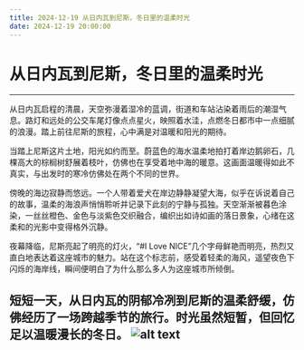 ```yaml
---
title: 2024-12-19 从日内瓦到尼斯，冬日里的温柔时光
date: 2024-12-19 20:00:00
---
```

# 从日内瓦到尼斯，冬日里的温柔时光

---

从日内瓦启程的清晨，天空弥漫着湿冷的蓝调，街道和车站沾染着雨后的潮湿气息。路灯和远处的公交车尾灯像点点星火，映照着水洼，点燃冬日都市中一点细腻的浪漫。踏上前往尼斯的旅程，心中满是对温暖和阳光的期待。

当踏上尼斯这片土地，阳光如约而至。蔚蓝色的海水温柔地拍打着岸边鹅卵石，几棵高大的棕榈树舒展着枝叶，仿佛也在享受着地中海的暖意。这画面温暖得如此不真实，与出发时的寒冷仿佛处在两个不同的世界。

傍晚的海边寂静而悠远。一个人带着爱犬在岸边静静凝望大海，似乎在诉说着自己的故事，温柔的海浪声悄悄聆听并记录下此刻的宁静与孤独。天空渐渐被暮色涂染，一丝丝橙色、金色与淡紫色交织融合，编织出如诗如画的落日景象，心绪在这柔和的光影中变得格外沉静。

夜幕降临，尼斯亮起了明亮的灯火，“#I Love NICE”几个字母鲜艳而明亮，热烈又直白地表达着这座城市的魅力。站在这个标志前，感受着轻柔的海风，遥望夜色下闪烁的海岸线，瞬间便明白了为什么那么多人为这座城市所倾倒。

短短一天，从日内瓦的阴郁冷冽到尼斯的温柔舒缓，仿佛经历了一场跨越季节的旅行。时光虽然短暂，但回忆足以温暖漫长的冬日。
![alt text](../img/IMG_20241219_083831.jpg)
---

